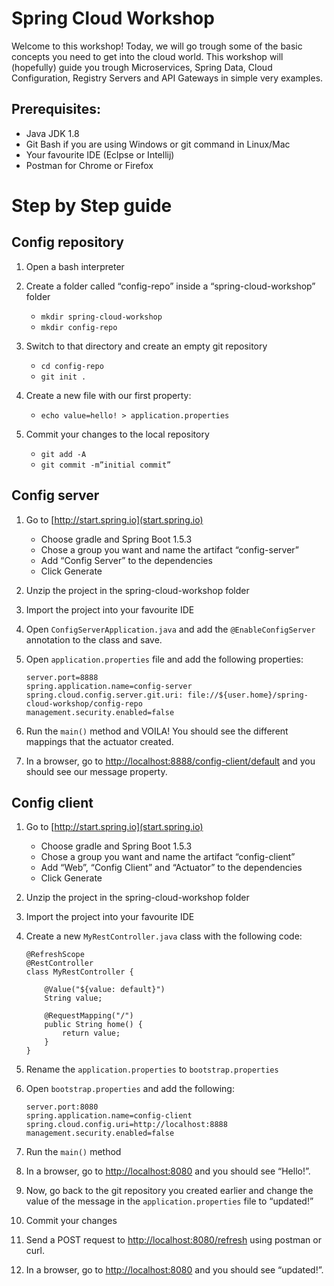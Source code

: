 # Spring Cloud Workshop

Welcome to this workshop! Today, we will go trough some of the basic concepts you need to get into the cloud world. This workshop will (hopefully) guide you trough Microservices, Spring Data, Cloud Configuration, Registry Servers and API Gateways in simple very examples.

## Prerequisites:

* Java JDK 1.8
* Git Bash if you are using Windows or git command in Linux/Mac
* Your favourite IDE (Eclpse or Intellij)
* Postman for Chrome or Firefox

# Step by Step guide

## Config repository

1. Open a bash interpreter 
2. Create a folder called “config-repo” inside a “spring-cloud-workshop” folder 
    - `mkdir spring-cloud-workshop`
    - `mkdir config-repo`

3. Switch to that directory and create an empty git repository 
    - `cd config-repo`
    - `git init .`

4. Create a new file with our first property: 
    - `echo value=hello! > application.properties`

5. Commit your changes to the local repository 
    - `git add -A`
    - `git commit -m”initial commit”`

## Config server

1. Go to [http://start.spring.io](start.spring.io) 
    - Choose gradle and Spring Boot 1.5.3 
    - Chose a group you want and name the artifact “config-server” 
    - Add “Config Server” to the dependencies 
    - Click Generate 

2. Unzip the project in the spring-cloud-workshop folder 
3. Import the project into your favourite IDE 
4. Open `ConfigServerApplication.java` and add the `@EnableConfigServer` annotation to the class and save. 
5. Open `application.properties` file and add the following properties: 

    ```
    server.port=8888
    spring.application.name=config-server
    spring.cloud.config.server.git.uri: file://${user.home}/spring-cloud-workshop/config-repo
    management.security.enabled=false
    ```

1. Run the `main()` method and VOILA! You should see the different mappings that the actuator created. 
2. In a browser, go to [http://localhost:8888/config-client/default](http://localhost:8888/config-client/default) and you should see our message property. 

## Config client

1. Go to [http://start.spring.io](start.spring.io)
    - Choose gradle and Spring Boot 1.5.3 
    - Chose a group you want and name the artifact “config-client” 
    - Add “Web”, “Config Client” and “Actuator” to the dependencies 
    - Click Generate 

2. Unzip the project in the spring-cloud-workshop folder 
3. Import the project into your favourite IDE 
4. Create a new `MyRestController.java` class with the following code: 
    ```
    @RefreshScope
    @RestController
    class MyRestController {
      
        @Value("${value: default}")
        String value;
      
        @RequestMapping("/")
        public String home() {
            return value;
        }
    }
    ``` 

5. Rename the `application.properties` to `bootstrap.properties`
6. Open `bootstrap.properties` and add the following: 
    ```
    server.port:8080
    spring.application.name=config-client
    spring.cloud.config.uri=http://localhost:8888
    management.security.enabled=false 
    ````

7. Run the `main()` method 
8. In a browser, go to [http://localhost:8080](http://localhost:8080) and you should see “Hello!”. 
9. Now, go back to the git repository you created earlier and change the value of the message in the `application.properties` file to “updated!” 
10. Commit your changes 
11. Send a POST request to [http://localhost:8080/refresh](http://localhost:8080/refresh) using postman or curl. 
12. In a browser, go to [http://localhost:8080](http://localhost:8080) and you should see “updated!”.
